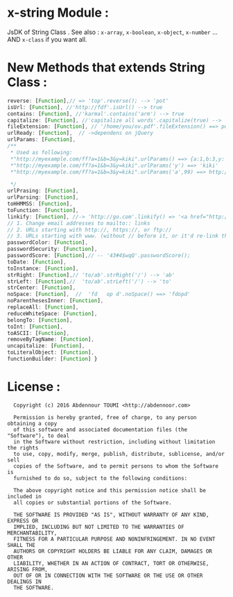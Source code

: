 # x-string Module :
 JsDK of String Class . See also : `x-array`, `x-boolean`, `x-object`, `x-number` ... AND `x-class` if you want all.


# New Methods that extends String Class :

```js
reverse: [Function],// => 'top'.reverse(); --> 'pot'
isUrl: [Function], //'http://fdf'.isUrl() --> true
contains: [Function], //'karmal'.contains('arm') --> true
capitalize: [Function], //'capitalize all words'.capitalize(true) --> 'Capitalize All Words'
fileExtension: [Function], // '/home/you/ov.pdf'.fileExtension() ==> pdf
urlReady: [Function],  // ->dependens on jQuery
urlParams: [Function],
/**
 * Used as following:
 *"http://myexample.com/ff?a=1&b=3&y=kiki".urlParams() ==> {a:1,b:3,y:'kiki'}
 *"http://myexample.com/ff?a=1&b=3&y=kiki".urlParams('y') ==> 'kiki'
 *"http://myexample.com/ff?a=1&b=3&y=kiki".urlParams('a',99) ==> http://myexample.com/ff?a=99&b=3&y=kiki

 */
urlPrasing: [Function],
urlParsing: [Function],
toHHMMSS: [Function],
toFunction: [Function],
linkify: [Function], //-> 'http://go.com'.linkify() => '<a href="http://go.com">http://go.com</a>'
// 1. Change email addresses to mailto:: links
// 2. URLs starting with http://, https://, or ftp://
// 3. URLs starting with www. (without // before it, or it'd re-link the ones done above)
passwordColor: [Function],
passwordSecurity: [Function],
passwordScore: [Function],// -- '43#4$wqQ'.passwordScore();
toDate: [Function],
toInstance: [Function],
strRight: [Function],// 'to/ab'.strRight('/') --> 'ab'
strLeft: [Function],//  'to/ab'.strLeft('/') --> 'to'
strCenter: [Function],
noSpace: [Function],  //  'fd   op d'.noSpace() ==> 'fdopd'
noParenthesesInner: [Function],
replaceAll: [Function],
reduceWhiteSpace: [Function],
belongTo: [Function],
toInt: [Function],
toASCII: [Function],
removeByTagName: [Function],
uncapitalize: [Function],
toLiteralObject: [Function],
functionBuilder: [Function] }

```
# License  :



      Copyright (c) 2016 Abdennour TOUMI <http://abdennoor.com>

      Permission is hereby granted, free of charge, to any person obtaining a copy
      of this software and associated documentation files (the "Software"), to deal
      in the Software without restriction, including without limitation the rights
      to use, copy, modify, merge, publish, distribute, sublicense, and/or sell
      copies of the Software, and to permit persons to whom the Software is
      furnished to do so, subject to the following conditions:

      The above copyright notice and this permission notice shall be included in
      all copies or substantial portions of the Software.

      THE SOFTWARE IS PROVIDED "AS IS", WITHOUT WARRANTY OF ANY KIND, EXPRESS OR
      IMPLIED, INCLUDING BUT NOT LIMITED TO THE WARRANTIES OF MERCHANTABILITY,
      FITNESS FOR A PARTICULAR PURPOSE AND NONINFRINGEMENT. IN NO EVENT SHALL THE
      AUTHORS OR COPYRIGHT HOLDERS BE LIABLE FOR ANY CLAIM, DAMAGES OR OTHER
      LIABILITY, WHETHER IN AN ACTION OF CONTRACT, TORT OR OTHERWISE, ARISING FROM,
      OUT OF OR IN CONNECTION WITH THE SOFTWARE OR THE USE OR OTHER DEALINGS IN
      THE SOFTWARE.
